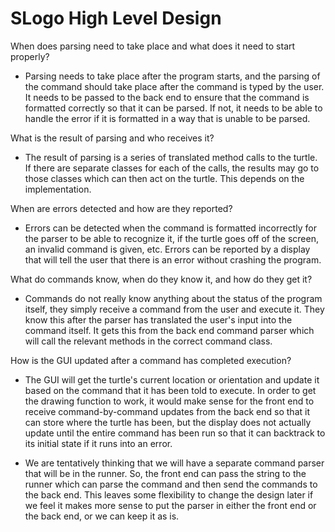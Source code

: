 # SLogo High Level Design

When does parsing need to take place and what does it need to start properly?

* Parsing needs to take place after the program starts, and the parsing of the command should take place after the command is typed 
by the user. It needs to be passed to the back end to ensure that the command is formatted correctly so that it can be parsed. 
If not, it needs to be able to handle the error if it is formatted in a way that is unable to be parsed.

What is the result of parsing and who receives it?

* The result of parsing is a series of translated method calls to the turtle. If there are separate classes for each of the calls, 
the results may go to those classes which can then act on the turtle. This depends on the implementation.

When are errors detected and how are they reported?

* Errors can be detected when the command is formatted incorrectly for the parser to be able to recognize it, if the turtle goes 
off of the screen, an invalid command is given, etc. Errors can be reported by a display that will tell the user that there 
is an error without crashing the program.

What do commands know, when do they know it, and how do they get it?

* Commands do not really know anything about the status of the program itself, they simply receive a command from the user and 
execute it. They know this after the parser has translated the user's input into the command itself. It gets this from the back 
end command parser which will call the relevant methods in the correct command class.

How is the GUI updated after a command has completed execution?

* The GUI will get the turtle's current location or orientation and update it based on the command that it has been told to 
execute. In order to get the drawing function to work, it would make sense for the front end to receive command-by-command updates 
from the back end so that it can store where the turtle has been, but the display does not actually update until the entire 
command has been run so that it can backtrack to its initial state if it runs into an error.

* We are tentatively thinking that we will have a separate command parser that will be in the runner. So, the front end can 
pass the string to the runner which can parse the command and then send the commands to the back end. This leaves some flexibility 
to change the design later if we feel it makes more sense to put the parser in either the front end or the back end, or we can 
keep it as is.